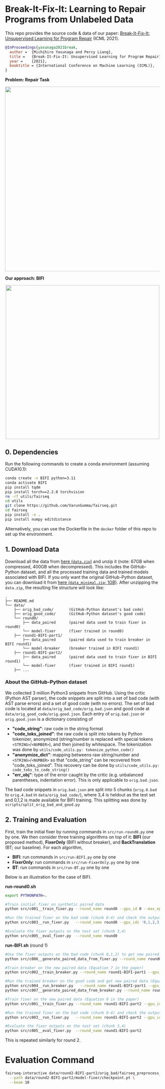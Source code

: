 # Break-It-Fix-It: Learning to Repair Programs from Unlabeled Data

This repo provides the source code & data of our paper: [Break-It-Fix-It: Unsupervised Learning for Program Repair](http://arxiv.org/abs/2106.06600) (ICML 2021).
```bib
@InProceedings{yasunaga2021break,
  author =  {Michihiro Yasunaga and Percy Liang},
  title =   {Break-It-Fix-It: Unsupervised Learning for Program Repair},
  year =    {2021},  
  booktitle = {International Conference on Machine Learning (ICML)},  
}
```
**Problem: Repair Task**
<p align="center">
  <img src="figs/task.png" width="600" title="Problem: Repair Task" alt="">
</p>

**Our approach: BIFI**
<p align="center">
  <img src="figs/bifi.png" width="500" title="Overview of BIFI training algorithm" alt="">
</p>


## 0. Dependencies

Run the following commands to create a conda environment (assuming CUDA10.1):
```bash
conda create -n BIFI python=3.11
conda activate BIFI
pip install tqdm
pip install torch==2.2.0 torchvision
rm -rf utils/fairseq
cd utils
git clone https://github.com/VarunGumma/fairseq.git
cd fairseq
pip install -e .
pip install numpy editdistance
```
Alternatively, you can use the Dockerfile in the `docker` folder of this repo to set up the environment.


## 1. Download Data

Download all the data from [here (`data.zip`)](https://nlp.stanford.edu/projects/myasu/BIFI/data.zip) and unzip it (note: 67GB when compressed, 400GB when decompressed). This includes the GitHub-Python dataset, and all the processed training data and trained models associated with BIFI.
If you only want the original GitHub-Python dataset, you can download it from [here (`data_minimal.zip`; 1GB)](https://nlp.stanford.edu/projects/myasu/BIFI/data_minimal.zip).
After unzipping the `data.zip`, the resulting file structure will look like:
```plain
.
├── README.md
└── data/
    ├── orig_bad_code/       (GitHub-Python dataset's bad code)
    ├── orig_good_code/      (GitHub-Python dataset's good code)
    └── round0/
        ├── data_paired      (paired data used to train fixer in round0)
        └── model-fixer      (fixer trained in round0)
    ├── round1-BIFI-part1/
        ├── data_paired      (paired data used to train breaker in BIFI round1)
        └── model-breaker    (breaker trained in BIFI round1)
    ├── round1-BIFI-part2/
        ├── data_paired      (paired data used to train fixer in BIFI round1)
        └── model-fixer      (fixer trained in BIFI round1)
    ├── ...
```

### About the GitHub-Python dataset
We collected 3 million Python3 snippets from GitHub. Using the critic (Python AST parser), the code snippets are split into a set of bad code (with AST parse errors) and a set of good code (with no errors).
The set of bad code is located at `data/orig_bad_code/orig.bad.json` and good code at `data/orig_good_code/orig.good.json`.
Each entry of `orig.bad.json` or `orig.good.json` is a dictionary consisting of
  - **"code_string"**: raw code in the string format
  - **"code_toks_joined"**: the raw code is split into tokens by Python tokenizer, anonymized (string/number is replaced with special tokens `<STRING>`/`<NUMBER>`), and then joined by whitespace. The tokenization was done by `utils/code_utils.py: tokenize_python_code()`
  - **"anonymize_dict"**: mapping betweens raw string/number and `<STRING>`/`<NUMBER>` so that "code_string" can be recovered from "code_toks_joined". This recovery can be done by `utils/code_utils.py: code_toks_to_code_string()`
  - **"err_obj"**: type of the error caught by the critic (e.g. unbalanced parentheses, indentation error). This is only applicable to `orig.bad.json`.


The bad code snippets in `orig.bad.json` are split into 5 chunks (`orig.0.bad` to `orig.4.bad` in `data/orig_bad_code/`), where 3,4 is heldout as the test set and 0,1,2 is made available for BIFI training. This splitting was done by `scripts/split_orig_bad_and_good.py`



## 2. Training and Evaluation
First, train the initial fixer by running commands in `src/run-round0.py` one by one. We then consider three training algorithms on top of it: **BIFI** (our proposed method), **FixerOnly** (BIFI without breaker), and **BackTranslation** (BT; our baseline). For each algorithm,
  - **BIFI**: run commands in `src/run-BIFI.py` one by one
  - **FixerOnly**: run commands in `src/run-FixerOnly.py` one by one
  - **BT**: run commands in `src/run-BT.py` one by one

Below is an illustration for the case of BIFI.

**run-round0.sh**
```bash
export PYTHONPATH=.

#Train initial fixer on synthetic paired data
python src/c001__train_fixer.py --round_name round0 --gpu_id 0 --max_epoch 2

#Run the trained fixer on the bad code (chunk 0-4) and check the outputs by critic
python src/c003__run_fixer.py   --round_name round0 --gpu_ids '0,1,2,3,4'

#Evaluate the fixer outputs on the test set (chunk 3,4)
python src/c005__eval_fixer.py  --round_name round0
```


**run-BIFI.sh** (round 1)
```bash
#Use the fixer outputs on the bad code (chunk 0,1,2) to get new paired data (Equation 6 in the paper)
python src/c006__generate_paired_data_from_fixer.py --round_name round0 --out_round_name round1-BIFI-part1

#Train breaker on the new paired data (Equation 7 in the paper)
python src/c002__train_breaker.py --round_name round1-BIFI-part1 --gpu_id 0 --max_epoch 3

#Run the trained breaker on the good code and get new paired data (Equation 8 in the paper)
python src/c004__run_breaker.py   --round_name round1-BIFI-part1 --gpu_ids '0,1,2,3,4'
python src/c007__generate_paired_data_from_breaker.py --round_name round1-BIFI-part1 --out_round_name round1-BIFI-part2

#Train fixer on the new paired data (Equation 9 in the paper)
python src/c001__train_fixer.py --round_name round1-BIFI-part2 --gpu_id 0 --max_epoch 2 --continue_from 'data/round0/model-fixer/checkpoint.pt'

#Run the trained fixer on the bad code (chunk 0-4) and check the outputs by critic
python src/c003__run_fixer.py   --round_name round1-BIFI-part2 --gpu_ids '0,1,2,3,4'

#Evaluate the fixer outputs on the test set (chunk 3,4)
python src/c005__eval_fixer.py  --round_name round1-BIFI-part2
```
This is repeated similarly for round 2.

# Evaluation Command

```bash
fairseq-interactive data/round2-BIFI-part2/orig_bad/fairseq_preprocess__orig_bad.0 \
  --path data/round2-BIFI-part2/model-fixer/checkpoint.pt \
  --beam 10
```
